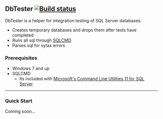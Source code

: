 ## DbTester [![Build status](https://ci.appveyor.com/api/projects/status/vhh0lg8ll5h8umhh?svg=true)](https://ci.appveyor.com/project/diijon/dbtester)
DbTester is a helper for integration testing of SQL Server databases.
- Creates temporary databases and drops them after tests have completed
- Runs all sql through [SQLCMD](https://msdn.microsoft.com/en-us/library/ms162773.aspx)
- Parses sql for sytax errors

### Prerequisites
- Windows 7 and up
- SQLCMD
  - Its included with [Microsoft's Command Line Utilities 11 for SQL Server](https://www.microsoft.com/en-us/download/details.aspx?id=36433)

---

### Quick Start
Coming soon...
